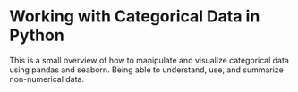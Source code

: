 # Working with Categorical Data in Python
This is a small overview of how to manipulate and visualize categorical data using pandas and seaborn. Being able to understand, use, and summarize non-numerical data.

